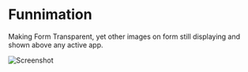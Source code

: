 # Funnimation
Making Form Transparent, yet other images on form still displaying and shown above any active app.



<img src="http://i.imgur.com/3BdWyIH.png" alt="Screenshot">
